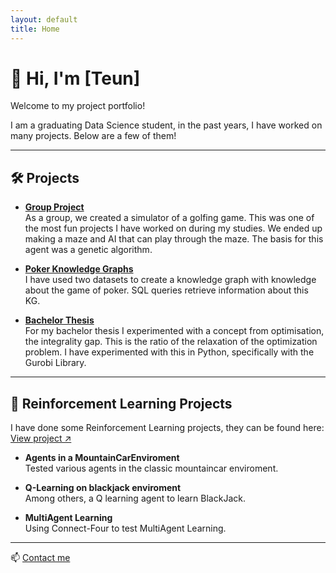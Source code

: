 ```yaml
---
layout: default
title: Home
---
```


# 👋 Hi, I'm [Teun]

Welcome to my project portfolio!

I am a graduating Data Science student, in the past years, I have worked on many projects. Below are a few of them!

---


## 🛠️ Projects

- **[Group Project](https://github.com/TessaDerks/Putting-group_09)**  
  As a group, we created a simulator of a golfing game. This was one of the most fun projects I have worked on during my studies. We ended up making a maze and AI that can play through the maze.
  The basis for this agent was a genetic algorithm. 
  
- **[Poker Knowledge Graphs](https://github.com/teunhermans/Poker_KG)**  
  I have used two datasets to create a knowledge graph with knowledge about the game of poker. SQL queries retrieve information about this KG.

- **[Bachelor Thesis](https://github.com/teunhermans/Thesis-code)**  
  For my bachelor thesis I experimented with a concept from optimisation, the integrality gap. This is the ratio of the relaxation of the optimization problem.
  I have experimented with this in Python, specifically with the Gurobi Library.
---

## 🧠 Reinforcement Learning Projects

I have done some Reinforcement Learning projects, they can be found here:
  [View project ↗](https://github.com/teunhermans/Reinforcement_learning_projects)

- **Agents in a MountainCarEnviroment**  
  Tested various agents in the classic mountaincar enviroment.  

- **Q-Learning on blackjack enviroment**  
  Among others, a Q learning agent to learn BlackJack.  

- **MultiAgent Learning**  
  Using Connect-Four to test MultiAgent Learning. 
---

📫 [Contact me](teunhermans@gmail.com) 
